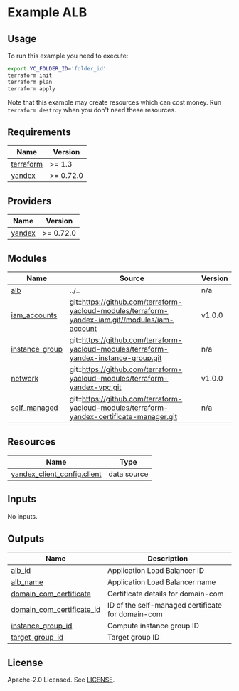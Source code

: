 # Example ALB

## Usage

To run this example you need to execute:

```bash
export YC_FOLDER_ID='folder_id'
terraform init
terraform plan
terraform apply
```

Note that this example may create resources which can cost money. Run `terraform destroy` when you don't need these resources.

<!-- BEGIN_TF_DOCS -->
## Requirements

| Name | Version |
|------|---------|
| <a name="requirement_terraform"></a> [terraform](#requirement\_terraform) | >= 1.3 |
| <a name="requirement_yandex"></a> [yandex](#requirement\_yandex) | >= 0.72.0 |

## Providers

| Name | Version |
|------|---------|
| <a name="provider_yandex"></a> [yandex](#provider\_yandex) | >= 0.72.0 |

## Modules

| Name | Source | Version |
|------|--------|---------|
| <a name="module_alb"></a> [alb](#module\_alb) | ../.. | n/a |
| <a name="module_iam_accounts"></a> [iam\_accounts](#module\_iam\_accounts) | git::https://github.com/terraform-yacloud-modules/terraform-yandex-iam.git//modules/iam-account | v1.0.0 |
| <a name="module_instance_group"></a> [instance\_group](#module\_instance\_group) | git::https://github.com/terraform-yacloud-modules/terraform-yandex-instance-group.git | n/a |
| <a name="module_network"></a> [network](#module\_network) | git::https://github.com/terraform-yacloud-modules/terraform-yandex-vpc.git | v1.0.0 |
| <a name="module_self_managed"></a> [self\_managed](#module\_self\_managed) | git::https://github.com/terraform-yacloud-modules/terraform-yandex-certificate-manager.git | n/a |

## Resources

| Name | Type |
|------|------|
| [yandex_client_config.client](https://registry.terraform.io/providers/yandex-cloud/yandex/latest/docs/data-sources/client_config) | data source |

## Inputs

No inputs.

## Outputs

| Name | Description |
|------|-------------|
| <a name="output_alb_id"></a> [alb\_id](#output\_alb\_id) | Application Load Balancer ID |
| <a name="output_alb_name"></a> [alb\_name](#output\_alb\_name) | Application Load Balancer name |
| <a name="output_domain_com_certificate"></a> [domain\_com\_certificate](#output\_domain\_com\_certificate) | Certificate details for domain-com |
| <a name="output_domain_com_certificate_id"></a> [domain\_com\_certificate\_id](#output\_domain\_com\_certificate\_id) | ID of the self-managed certificate for domain-com |
| <a name="output_instance_group_id"></a> [instance\_group\_id](#output\_instance\_group\_id) | Compute instance group ID |
| <a name="output_target_group_id"></a> [target\_group\_id](#output\_target\_group\_id) | Target group ID |
<!-- END_TF_DOCS -->

## License

Apache-2.0 Licensed.
See [LICENSE](https://github.com/terraform-yacloud-modules/terraform-yandex-alb/blob/main/LICENSE).
